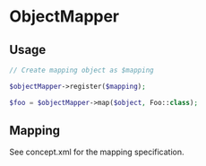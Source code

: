 # ObjectMapper

## Usage
```php
// Create mapping object as $mapping

$objectMapper->register($mapping);

$foo = $objectMapper->map($object, Foo::class);
```

## Mapping
See concept.xml for the mapping specification.
